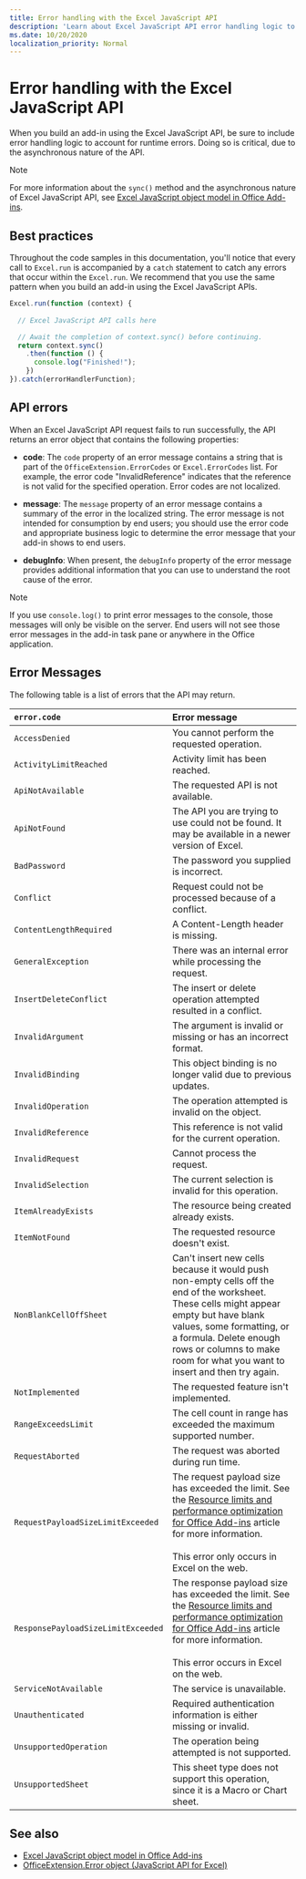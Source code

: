 ```yaml
---
title: Error handling with the Excel JavaScript API
description: 'Learn about Excel JavaScript API error handling logic to account for runtime errors.'
ms.date: 10/20/2020
localization_priority: Normal
---
```



# Error handling with the Excel JavaScript API

When you build an add-in using the Excel JavaScript API, be sure to include error handling logic to account for runtime errors. Doing so is critical, due to the asynchronous nature of the API.

> [!NOTE]
> For more information about the `sync()` method and the asynchronous nature of Excel JavaScript API, see [Excel JavaScript object model in Office Add-ins](excel-add-ins-core-concepts.md).

## Best practices

Throughout the code samples in this documentation, you'll notice that every call to `Excel.run` is accompanied by a `catch` statement to catch any errors that occur within the `Excel.run`. We recommend that you use the same pattern when you build an add-in using the Excel JavaScript APIs.

```js
Excel.run(function (context) {
  
  // Excel JavaScript API calls here

  // Await the completion of context.sync() before continuing.
  return context.sync()
    .then(function () {
      console.log("Finished!");
    })
}).catch(errorHandlerFunction);
```

## API errors

When an Excel JavaScript API request fails to run successfully, the API returns an error object that contains the following properties:

- **code**:  The `code` property of an error message contains a string that is part of the `OfficeExtension.ErrorCodes` or `Excel.ErrorCodes` list. For example, the error code "InvalidReference" indicates that the reference is not valid for the specified operation. Error codes are not localized.

- **message**: The `message` property of an error message contains a summary of the error in the localized string. The error message is not intended for consumption by end users; you should use the error code and appropriate business logic to determine the error message that your add-in shows to end users.

- **debugInfo**: When present, the `debugInfo` property of the error message provides additional information that you can use to understand the root cause of the error.

> [!NOTE]
> If you use `console.log()` to print error messages to the console, those messages will only be visible on the server. End users will not see those error messages in the add-in task pane or anywhere in the Office application.

## Error Messages

The following table is a list of errors that the API may return.

|`error.code` | Error message |
|:----------|:--------------|
|`AccessDenied` |You cannot perform the requested operation.|
|`ActivityLimitReached`|Activity limit has been reached.|
|`ApiNotAvailable`|The requested API is not available.|
|`ApiNotFound`|The API you are trying to use could not be found. It may be available in a newer version of Excel.|
|`BadPassword`|The password you supplied is incorrect.|
|`Conflict`|Request could not be processed because of a conflict.|
|`ContentLengthRequired`|A Content-Length header is missing.|
|`GeneralException`|There was an internal error while processing the request.|
|`InsertDeleteConflict`|The insert or delete operation attempted resulted in a conflict.|
|`InvalidArgument` |The argument is invalid or missing or has an incorrect format.|
|`InvalidBinding`  |This object binding is no longer valid due to previous updates.|
|`InvalidOperation`|The operation attempted is invalid on the object.|
|`InvalidReference`|This reference is not valid for the current operation.|
|`InvalidRequest`  |Cannot process the request.|
|`InvalidSelection`|The current selection is invalid for this operation.|
|`ItemAlreadyExists`|The resource being created already exists.|
|`ItemNotFound` |The requested resource doesn't exist.|
|`NonBlankCellOffSheet`|Can't insert new cells because it would push non-empty cells off the end of the worksheet. These cells might appear empty but have blank values, some formatting, or a formula. Delete enough rows or columns to make room for what you want to insert and then try again.|
|`NotImplemented`|The requested feature isn't implemented.|
|`RangeExceedsLimit`|The cell count in range has exceeded the maximum supported number.|
|`RequestAborted`|The request was aborted during run time.|
|`RequestPayloadSizeLimitExceeded`|The request payload size has exceeded the limit. See the [Resource limits and performance optimization for Office Add-ins](../concepts/resource-limits-and-performance-optimization.md#excel-add-ins) article for more information. <br><br>This error only occurs in Excel on the web.|
|`ResponsePayloadSizeLimitExceeded`|The response payload size has exceeded the limit. See the [Resource limits and performance optimization for Office Add-ins](../concepts/resource-limits-and-performance-optimization.md#excel-add-ins) article for more information.  <br><br>This error occurs in Excel on the web.|
|`ServiceNotAvailable`|The service is unavailable.|
|`Unauthenticated` |Required authentication information is either missing or invalid.|
|`UnsupportedOperation`|The operation being attempted is not supported.|
|`UnsupportedSheet`|This sheet type does not support this operation, since it is a Macro or Chart sheet.|

## See also

- [Excel JavaScript object model in Office Add-ins](excel-add-ins-core-concepts.md)
- [OfficeExtension.Error object (JavaScript API for Excel)](/javascript/api/office/officeextension.error?view=excel-js-preview&preserve-view=true)
